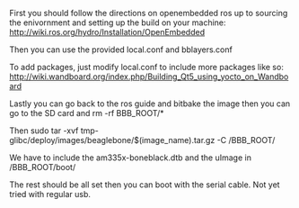 First you should follow the directions on openembedded ros up to sourcing the 
enivornment and setting up the build on your machine:
http://wiki.ros.org/hydro/Installation/OpenEmbedded

Then you can use the provided local.conf and bblayers.conf

To add packages, just modify local.conf to include more packages like so:
http://wiki.wandboard.org/index.php/Building_Qt5_using_yocto_on_Wandboard

Lastly you can go back to the ros guide and bitbake the image then you can
go to the SD card and rm -rf BBB_ROOT/*

Then sudo tar -xvf tmp-glibc/deploy/images/beaglebone/$(image_name).tar.gz -C /BBB_ROOT/

We have to include the am335x-boneblack.dtb and the uImage in /BBB_ROOT/boot/ 

The rest should be all set then you can boot with the serial cable. Not yet 
tried with regular usb. 
